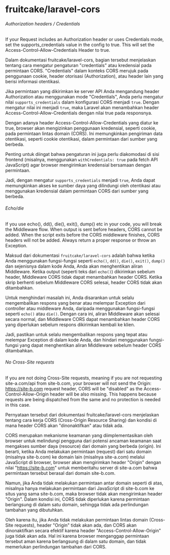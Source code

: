 # fruitcake/laravel-cors

###### Authorization headers / Credentials

If your Request includes an Authorization header or uses Credentials mode, set the supports_credentials value in the config to true. This will set the Access-Control-Allow-Credentials Header to true.

Dalam dokumentasi fruitcake/laravel-cors, bagian tersebut menjelaskan tentang cara mengatur pengaturan "credentials" atau kredensial pada permintaan CORS. "Credentials" dalam konteks CORS merujuk pada penggunaan cookie, header otorisasi (Authorization), atau header lain yang berisi informasi otentikasi.

Jika permintaan yang dikirimkan ke server API Anda mengandung header Authorization atau menggunakan mode "Credentials", Anda perlu mengatur nilai `supports_credentials` dalam konfigurasi CORS menjadi `true`. Dengan mengatur nilai ini menjadi `true`, maka Laravel akan menambahkan header Access-Control-Allow-Credentials dengan nilai true pada responsnya.

Dengan adanya header Access-Control-Allow-Credentials yang diatur ke true, browser akan mengizinkan penggunaan kredensial, seperti cookie, pada permintaan lintas domain (CORS). Ini memungkinkan pengiriman data otentikasi, seperti cookie otentikasi, dalam permintaan dari sumber yang berbeda.

Penting untuk diingat bahwa pengaturan ini juga perlu diakomodasi di sisi frontend (misalnya, menggunakan `withCredentials: true` pada fetch API JavaScript) agar browser mengirimkan kredensial bersamaan dengan permintaan.

Jadi, dengan mengatur `supports_credentials` menjadi `true`, Anda dapat memungkinkan akses ke sumber daya yang dilindungi oleh otentikasi atau menggunakan kredensial dalam permintaan CORS dari sumber yang berbeda.

###### Echo/die

If you use echo(), dd(), die(), exit(), dump() etc in your code, you will break the Middleware flow. When output is sent before headers, CORS cannot be added. When the script exits before the CORS middleware finishes, CORS headers will not be added. Always return a proper response or throw an Exception.

Maksud dari dokumentasi `fruitcake/laravel-cors` adalah bahwa ketika Anda menggunakan fungsi-fungsi seperti `echo()`, `dd()`, `die()`, `exit()`, `dump()` dan sejenisnya dalam kode Anda, Anda akan menghentikan aliran Middleware. Ketika output (seperti teks dari `echo()`) dikirimkan sebelum header, Middleware CORS tidak dapat menambahkan header CORS. Ketika skrip berhenti sebelum Middleware CORS selesai, header CORS tidak akan ditambahkan.

Untuk menghindari masalah ini, Anda disarankan untuk selalu mengembalikan respons yang benar atau melempar Exception dari controller atau middleware Anda, daripada menggunakan fungsi-fungsi seperti `echo()` atau `die()`. Dengan cara ini, aliran Middleware akan selesai secara normal, dan Middleware CORS dapat menambahkan header CORS yang diperlukan sebelum respons dikirimkan kembali ke klien.

Jadi, pastikan untuk selalu mengembalikan respons yang tepat atau melempar Exception di dalam kode Anda, dan hindari menggunakan fungsi-fungsi yang dapat menghentikan aliran Middleware sebelum header CORS ditambahkan.

###### No Cross-Site requests

If you are not doing Cross-Site requests, meaning if you are not requesting site-a.com/api from site-b.com, your browser will not send the Origin: https://site-b.com request header, CORS will be "disabled" as the Access-Control-Allow-Origin header will be also missing. This happens because requests are being dispatched from the same and no protection is needed in this case.

Pernyataan tersebut dari dokumentasi fruitcake/laravel-cors menjelaskan tentang cara kerja CORS (Cross-Origin Resource Sharing) dan kondisi di mana header CORS akan "dinonaktifkan" atau tidak ada.

CORS merupakan mekanisme keamanan yang diimplementasikan oleh browser untuk melindungi pengguna dari potensi ancaman keamanan saat mengakses sumber daya (resource) dari domain yang berbeda (origin). Ini berarti, ketika Anda melakukan permintaan (request) dari satu domain (misalnya site-b.com) ke domain lain (misalnya site-a.com) melalui JavaScript di browser, browser akan mengirimkan header "Origin" dengan nilai "https://site-b.com" untuk memberitahu server di site-a.com bahwa permintaan tersebut berasal dari domain site-b.com.

Namun, jika Anda tidak melakukan permintaan antar domain seperti di atas, misalnya hanya melakukan permintaan dari JavaScript di site-b.com ke situs yang sama site-b.com, maka browser tidak akan mengirimkan header "Origin". Dalam kondisi ini, CORS tidak diperlukan karena permintaan berlangsung di dalam satu domain, sehingga tidak ada perlindungan tambahan yang dibutuhkan.

Oleh karena itu, jika Anda tidak melakukan permintaan lintas domain (Cross-Site requests), header "Origin" tidak akan ada, dan CORS akan dinonaktifkan secara efektif karena header "Access-Control-Allow-Origin" juga tidak akan ada. Hal ini karena browser menganggap permintaan tersebut aman karena berlangsung di dalam satu domain, dan tidak memerlukan perlindungan tambahan dari CORS.
